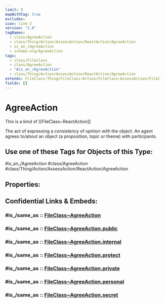```yaml
---
limit: 9
mapWithTag: true
excludes: 
icon: link-2
version: "2.0"
tagNames:
  - class/AgreeAction
  - class/Thing/Action/AssessAction/ReactAction/AgreeAction
  - is_an_/AgreeAction
  - schema-org/AgreeAction
tags:
  - class/FileClass
  - class/AgreeAction
  - "#is_an_/AgreeAction"
  - class/Thing/Action/AssessAction/ReactAction/AgreeAction
extends: FileClass~Thing/FileClass~Action/FileClass~AssessAction/FileClass~ReactAction
fields: []
---
```


# AgreeAction
This is a kind of [[FileClass~ReactAction]]

The act of expressing a consistency of opinion with the object. An agent agrees to/about an object (a proposition, topic or theme) with participants.


## Use one of these Tags for Objects of this Type:

#is_an_/AgreeAction
#class/AgreeAction
#class/Thing/Action/AssessAction/ReactAction/AgreeAction

## Properties:


## Confidential Links & Embeds: 

### #is_/same_as :: [FileClass~AgreeAction](/_Standards/fileClass/FileClass~Thing/FileClass~Action/FileClass~AssessAction/FileClass~ReactAction/FileClass~AgreeAction.md) 

### #is_/same_as :: [FileClass~AgreeAction.public](/_public/fileClass/FileClass~Thing/FileClass~Action/FileClass~AssessAction/FileClass~ReactAction/FileClass~AgreeAction.public.md) 

### #is_/same_as :: [FileClass~AgreeAction.internal](/_internal/fileClass/FileClass~Thing/FileClass~Action/FileClass~AssessAction/FileClass~ReactAction/FileClass~AgreeAction.internal.md) 

### #is_/same_as :: [FileClass~AgreeAction.protect](/_protect/fileClass/FileClass~Thing/FileClass~Action/FileClass~AssessAction/FileClass~ReactAction/FileClass~AgreeAction.protect.md) 

### #is_/same_as :: [FileClass~AgreeAction.private](/_private/fileClass/FileClass~Thing/FileClass~Action/FileClass~AssessAction/FileClass~ReactAction/FileClass~AgreeAction.private.md) 

### #is_/same_as :: [FileClass~AgreeAction.personal](/_personal/fileClass/FileClass~Thing/FileClass~Action/FileClass~AssessAction/FileClass~ReactAction/FileClass~AgreeAction.personal.md) 

### #is_/same_as :: [FileClass~AgreeAction.secret](/_secret/fileClass/FileClass~Thing/FileClass~Action/FileClass~AssessAction/FileClass~ReactAction/FileClass~AgreeAction.secret.md)

